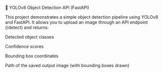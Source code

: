 🧠 YOLOv8 Object Detection API (FastAPI)

This project demonstrates a simple object detection pipeline using YOLOv8 and FastAPI.
It allows you to upload an image through an API endpoint (/detect) and returns:

Detected object classes

Confidence scores

Bounding box coordinates

Path of the saved output image (with bounding boxes drawn)
